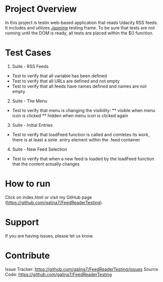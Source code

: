 # Project Overview

In this project is testin web-based application that reads Udacity RSS feeds. It includes and utilizes [Jasmine](http://jasmine.github.io/) testing frame. To be sure that tests are not running until the DOM is ready, all tests are placed within the $() function.

# Test Cases
1. Suite - RSS Feeds
* Test to verify that all variable has been defined
* Test to verify that all URLs are defined and not empty
* Test to verify that all feeds have names defined and names are not empty

2. Suite - The Menu
* Test to verify that menu is changing the visibility:
** visible when menu icon is clicked
** hidden when menu icon is clicked again

3. Suite - Initial Entries
* Test to verify that loadFeed function is called and comletes its work, there is at least a sinle .entry element within the .feed container

4. Suite - New Feed Selection
* Test to verify that when a new feed is loaded by the loadFeed function that the content actually changes

# How to run

Click on index.html or visit my GitHub page (https://github.com/galina7/FeedReaderTesting).

# Support

If you are having issues, please let us know.

# Contribute

Issue Tracker: https://github.com/galina7/FeedReaderTesting/issues
Source Code: https://github.com/galina7/FeedReaderTesting


